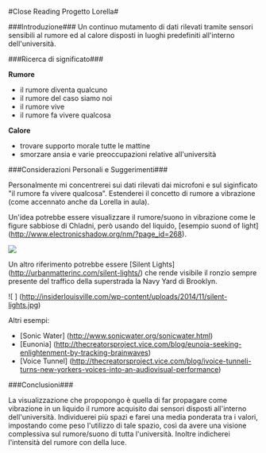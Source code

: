#Close Reading Progetto Lorella#

###Introduzione###
Un continuo mutamento di dati rilevati tramite sensori sensibili al rumore ed al calore disposti in luoghi predefiniti
all'interno dell'università.

###Ricerca di significato###

**Rumore**

* il rumore diventa qualcuno
* il rumore del caso siamo noi
* il rumore vive
* il rumore fa vivere qualcosa

**Calore**

* trovare supporto morale tutte le mattine
* smorzare ansia e varie preoccupazioni relative all'università

###Considerazioni Personali e Suggerimenti###

Personalmente mi concentrerei sui dati rilevati dai microfoni e sul siginficato "il rumore fa vivere qualcosa". 
Estenderei il concetto di rumore a vibrazione (come accennato anche da Lorella in aula). 




Un'idea potrebbe essere visualizzare il rumore/suono in vibrazione come le figure sabbiose di Chladni, però usando del liquido,
[esempio suond of light] (http://www.electronicshadow.org/nm/?page_id=268). 

![ ](http://www.electronicshadow.org/nm/wp-content/uploads/2013/12/Sounds-of-light1.jpg)

Un altro riferimento potrebbe essere [Silent Lights] (http://urbanmatterinc.com/silent-lights/) che rende visibile il ronzio 
sempre presente del traffico della superstrada la Navy Yard di Brooklyn.

![ ] (http://insiderlouisville.com/wp-content/uploads/2014/11/silent-lights.jpg)

Altri esempi: 
* [Sonic Water] (http://www.sonicwater.org/sonicwater.html) 
* [Eunonia] (http://thecreatorsproject.vice.com/blog/eunoia-seeking-enlightenment-by-tracking-brainwaves) 
* [Voice Tunnel] (http://thecreatorsproject.vice.com/blog/ivoice-tunneli-turns-new-yorkers-voices-into-an-audiovisual-performance)




###Conclusioni###


La visualizzazione che propopongo è quella di far propagare come vibrazione in un liquido il rumore acquisito dai sensori disposti all'interno dell'università. Individuerei più spazi e farei una media ponderata tra i valori, impostando come peso l'utilizzo di tale spazio, così da avere una visione complessiva sul rumore/suono di tutta l'università. Inoltre indicherei l'intensità del rumore con della luce.










